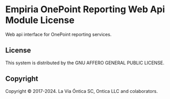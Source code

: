 ﻿# Empiria OnePoint Reporting Web Api Module License

Web api interface for OnePoint reporting services.

## License

This system is distributed by the GNU AFFERO GENERAL PUBLIC LICENSE.

## Copyright

Copyright © 2017-2024. La Vía Óntica SC, Ontica LLC and colaborators.

